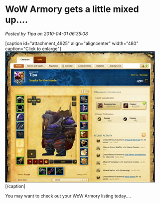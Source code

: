 # WoW Armory gets a little mixed up....

*Posted by Tipa on 2010-04-01 06:35:08*

[caption id="attachment\_4925" align="aligncenter" width="480" caption="Click to enlarge"][![](../uploads/2010/04/Fullscreen-capture-412010-72522-AM-480x420.jpg "A Tuskarr?")](../uploads/2010/04/Fullscreen-capture-412010-72522-AM.jpg)[/caption]

You may want to check out your WoW Armory listing today....

